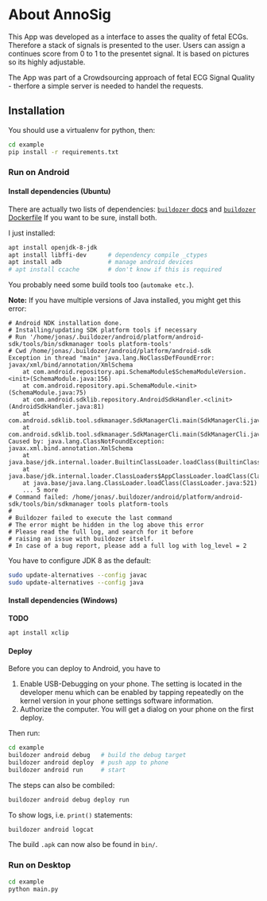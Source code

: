 # About AnnoSig

This App was developed as a interface to asses the quality of fetal ECGs.
Therefore a stack of signals is presented to the user.
Users can assign a continues score from 0 to 1 to the presentet signal.
It is based on pictures so its highly adjustable.

The App was part of a Crowdsourcing approach of fetal ECG Signal Quality - therfore a simple server is needed to handel the requests.


## Installation

You should use a virtualenv for python, then:
```sh
cd example
pip install -r requirements.txt
```

### Run on Android

#### Install dependencies (Ubuntu)

There are actually two lists of dependencies: [`buildozer` docs](https://buildozer.readthedocs.io/en/latest/installation.html#targeting-android) and [`buildozer` Dockerfile](https://github.com/kivy/buildozer/blob/master/Dockerfile#L45-L65)
If you want to be sure, install both.

I just installed:
```sh
apt install openjdk-8-jdk
apt install libffi-dev      # dependency compile _ctypes
apt install adb             # manage android devices
# apt install ccache        # don't know if this is required
```
You probably need some build tools too (`automake etc.`).

**Note:** If you have multiple versions of Java installed, you might get this error:

```
# Android NDK installation done.
# Installing/updating SDK platform tools if necessary
# Run '/home/jonas/.buildozer/android/platform/android-sdk/tools/bin/sdkmanager tools platform-tools'
# Cwd /home/jonas/.buildozer/android/platform/android-sdk
Exception in thread "main" java.lang.NoClassDefFoundError: javax/xml/bind/annotation/XmlSchema
	at com.android.repository.api.SchemaModule$SchemaModuleVersion.<init>(SchemaModule.java:156)
	at com.android.repository.api.SchemaModule.<init>(SchemaModule.java:75)
	at com.android.sdklib.repository.AndroidSdkHandler.<clinit>(AndroidSdkHandler.java:81)
	at com.android.sdklib.tool.sdkmanager.SdkManagerCli.main(SdkManagerCli.java:73)
	at com.android.sdklib.tool.sdkmanager.SdkManagerCli.main(SdkManagerCli.java:48)
Caused by: java.lang.ClassNotFoundException: javax.xml.bind.annotation.XmlSchema
	at java.base/jdk.internal.loader.BuiltinClassLoader.loadClass(BuiltinClassLoader.java:583)
	at java.base/jdk.internal.loader.ClassLoaders$AppClassLoader.loadClass(ClassLoaders.java:178)
	at java.base/java.lang.ClassLoader.loadClass(ClassLoader.java:521)
	... 5 more
# Command failed: /home/jonas/.buildozer/android/platform/android-sdk/tools/bin/sdkmanager tools platform-tools
# 
# Buildozer failed to execute the last command
# The error might be hidden in the log above this error
# Please read the full log, and search for it before
# raising an issue with buildozer itself.
# In case of a bug report, please add a full log with log_level = 2
```

You have to configure JDK 8 as the default:
```sh
sudo update-alternatives --config javac
sudo update-alternatives --config java
```


#### Install dependencies (Windows)

**TODO**

```sh
apt install xclip
```

#### Deploy

Before you can deploy to Android, you have to 
1. Enable USB-Debugging on your phone. The setting is located in the developer menu which can be enabled by tapping repeatedly on the kernel version in your phone settings software information.
2. Authorize the computer. You will get a dialog on your phone on the first deploy.

Then run:
```sh
cd example
buildozer android debug   # build the debug target
buildozer android deploy  # push app to phone
buildozer android run     # start
```

The steps can also be combiled:
```sh
buildozer android debug deploy run
```

To show logs, i.e. `print()` statements:
```sh
buildozer android logcat
```

The build `.apk` can now also be found in `bin/`.


### Run on Desktop

```sh
cd example
python main.py
```